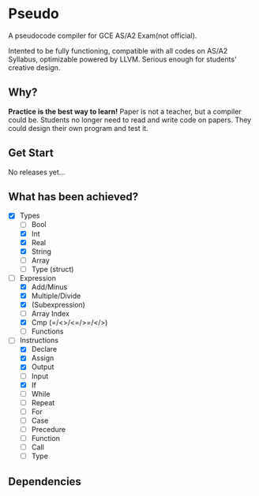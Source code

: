 # Pseudo

A pseudocode compiler for GCE AS/A2 Exam(not official).

Intented to be fully functioning, compatible with all codes on AS/A2 Syllabus, optimizable powered by LLVM. Serious enough for students' creative design.

## Why?

**Practice is the best way to learn!** Paper is not a teacher, but a compiler could be. Students no longer need to read and write code on papers. They could design their own program and test it.

## Get Start

No releases yet...

## What has been achieved?

- [x] Types
    - [ ] Bool
    - [x] Int
    - [x] Real
    - [x] String
    - [ ] Array
    - [ ] Type (struct)
- [ ] Expression
    - [x] Add/Minus
    - [x] Multiple/Divide
    - [x] (Subexpression)
    - [ ] Array Index
    - [x] Cmp (=/<>/<=/>=/</>)
    - [ ] Functions
- [ ] Instructions
    - [x] Declare
    - [x] Assign
    - [x] Output
    - [ ] Input
    - [x] If
    - [ ] While
    - [ ] Repeat
    - [ ] For
    - [ ] Case
    - [ ] Precedure
    - [ ] Function
    - [ ] Call
    - [ ] Type

## Dependencies

